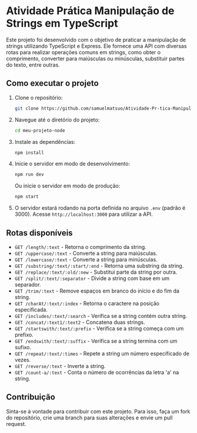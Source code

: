 # Atividade Prática Manipulação de Strings em TypeScript

Este projeto foi desenvolvido com o objetivo de praticar a manipulação de strings utilizando TypeScript e Express. Ele fornece uma API com diversas rotas para realizar operações comuns em strings, como obter o comprimento, converter para maiúsculas ou minúsculas, substituir partes do texto, entre outras.

## Como executar o projeto

1. Clone o repositório:

   ```sh
   git clone https://github.com/samuelmatsuo/Atividade-Pr-tica-Manipula-o-de-Strings-em-TypeScript.git
   ```

2. Navegue até o diretório do projeto:

   ```sh
   cd meu-projeto-node
   ```

3. Instale as dependências:

   ```sh
   npm install
   ```

4. Inicie o servidor em modo de desenvolvimento:

   ```sh
   npm run dev
   ```

   Ou inicie o servidor em modo de produção:

   ```sh
   npm start
   ```

5. O servidor estará rodando na porta definida no arquivo `.env` (padrão é 3000). Acesse `http://localhost:3000` para utilizar a API.

## Rotas disponíveis

- `GET /length/:text` - Retorna o comprimento da string.
- `GET /uppercase/:text` - Converte a string para maiúsculas.
- `GET /lowercase/:text` - Converte a string para minúsculas.
- `GET /substring/:text/:start/:end` - Retorna uma substring da string.
- `GET /replace/:text/:old/:new` - Substitui parte da string por outra.
- `GET /split/:text/:separator` - Divide a string com base em um separador.
- `GET /trim/:text` - Remove espaços em branco do início e do fim da string.
- `GET /charAt/:text/:index` - Retorna o caractere na posição especificada.
- `GET /includes/:text/:search` - Verifica se a string contém outra string.
- `GET /concat/:text1/:text2` - Concatena duas strings.
- `GET /startswith/:text/:prefix` - Verifica se a string começa com um prefixo.
- `GET /endswith/:text/:suffix` - Verifica se a string termina com um sufixo.
- `GET /repeat/:text/:times` - Repete a string um número especificado de vezes.
- `GET /reverse/:text` - Inverte a string.
- `GET /count-a/:text` - Conta o número de ocorrências da letra 'a' na string.

## Contribuição

Sinta-se à vontade para contribuir com este projeto. Para isso, faça um fork do repositório, crie uma branch para suas alterações e envie um pull request.
